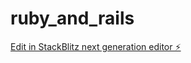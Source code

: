 # ruby_and_rails

[Edit in StackBlitz next generation editor ⚡️](https://stackblitz.com/~/github.com/Shishircipher/ruby_and_rails)